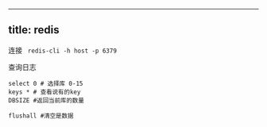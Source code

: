 
---
title: redis
---
连接
` redis-cli -h host -p 6379`

查询日志

```shell
select 0 # 选择库 0-15
keys * # 查看说有的key
DBSIZE #返回当前库的数量

flushall #清空是数据
```
  



